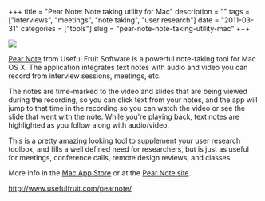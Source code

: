 +++
title = "Pear Note: Note taking utility for Mac"
description = ""
tags = ["interviews", "meetings", "note taking", "user research"]
date = "2011-03-31"
categories = ["tools"]
slug = "pear-note-note-taking-utility-mac"
+++


<div class="tool-screenshot mb1"><a href="http://www.usefulfruit.com/pearnote/"><img id="bluga-thumbnail-2736" class="bluga-thumbnail custom" src="//konigi.com/media/bluga/
wt52300510755a6_custom.jpg"/></a></div><p><a href="http://www.usefulfruit.com/pearnote/">Pear Note</a> from Useful Fruit Software is a powerful note-taking tool for Mac OS X. The application integrates text notes with audio and video you can record from interview sessions, meetings, etc.</p>

<p>The notes are time-marked to the video and slides that are being viewed during the recording, so you can click text from your notes, and the app will jump to that time in the recording so you can watch the video or see the slide that went with the note. While you're playing back, text notes are highlighted as you follow along with audio/video.</p>

<p>This is a pretty amazing looking tool to supplement your user research toolbox, and fills a well defined need for researchers, but is just as useful for meetings, conference calls, remote design reviews, and classes.</p>

<p>More info in the <a href="http://itunes.apple.com/us/app/pear-note/id411827890?mt=12">Mac App Store</a> or at the <a href="http://www.usefulfruit.com/pearnote/">Pear Note site</a>.</p>

  
<p><a href="http://www.usefulfruit.com/pearnote/">http://www.usefulfruit.com/pearnote/</a></p>
      
